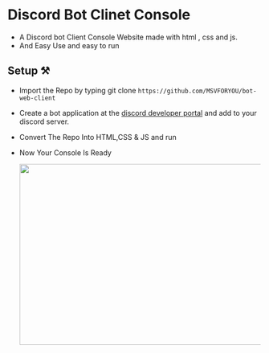 # Discord Bot Clinet Console

- A Discord bot Client Console Website made with html , css and js.
- And Easy Use and easy to run

## Setup ⚒

- Import the Repo by typing git clone `https://github.com/MSVFORYOU/bot-web-client` 
- Create a bot application at the [discord developer portal](https://discord.com/developers/applications) and add to your discord server. 
- Convert The Repo Into HTML,CSS & JS and run 
- Now Your Console Is Ready

   <p align="center">
  <img height="360" width="600" alt="" src="https://media.discordapp.net/attachments/779192328711045160/848774504372502528/unknown.png?width=877&height=427" />
</p>


